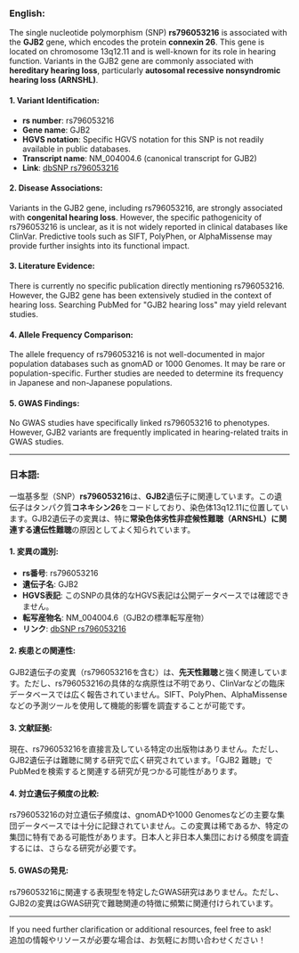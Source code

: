 ### English:
The single nucleotide polymorphism (SNP) **rs796053216** is associated with the **GJB2** gene, which encodes the protein **connexin 26**. This gene is located on chromosome 13q12.11 and is well-known for its role in hearing function. Variants in the GJB2 gene are commonly associated with **hereditary hearing loss**, particularly **autosomal recessive nonsyndromic hearing loss (ARNSHL)**.

#### 1. Variant Identification:
- **rs number**: rs796053216  
- **Gene name**: GJB2  
- **HGVS notation**: Specific HGVS notation for this SNP is not readily available in public databases.  
- **Transcript name**: NM_004004.6 (canonical transcript for GJB2)  
- **Link**: [dbSNP rs796053216](https://www.ncbi.nlm.nih.gov/snp/rs796053216)

#### 2. Disease Associations:
Variants in the GJB2 gene, including rs796053216, are strongly associated with **congenital hearing loss**. However, the specific pathogenicity of rs796053216 is unclear, as it is not widely reported in clinical databases like ClinVar. Predictive tools such as SIFT, PolyPhen, or AlphaMissense may provide further insights into its functional impact.

#### 3. Literature Evidence:
There is currently no specific publication directly mentioning rs796053216. However, the GJB2 gene has been extensively studied in the context of hearing loss. Searching PubMed for "GJB2 hearing loss" may yield relevant studies.

#### 4. Allele Frequency Comparison:
The allele frequency of rs796053216 is not well-documented in major population databases such as gnomAD or 1000 Genomes. It may be rare or population-specific. Further studies are needed to determine its frequency in Japanese and non-Japanese populations.

#### 5. GWAS Findings:
No GWAS studies have specifically linked rs796053216 to phenotypes. However, GJB2 variants are frequently implicated in hearing-related traits in GWAS studies.

---

### 日本語:
一塩基多型（SNP）**rs796053216**は、**GJB2**遺伝子に関連しています。この遺伝子はタンパク質**コネキシン26**をコードしており、染色体13q12.11に位置しています。GJB2遺伝子の変異は、特に**常染色体劣性非症候性難聴（ARNSHL）**に関連する**遺伝性難聴**の原因としてよく知られています。

#### 1. 変異の識別:
- **rs番号**: rs796053216  
- **遺伝子名**: GJB2  
- **HGVS表記**: このSNPの具体的なHGVS表記は公開データベースでは確認できません。  
- **転写産物名**: NM_004004.6（GJB2の標準転写産物）  
- **リンク**: [dbSNP rs796053216](https://www.ncbi.nlm.nih.gov/snp/rs796053216)

#### 2. 疾患との関連性:
GJB2遺伝子の変異（rs796053216を含む）は、**先天性難聴**と強く関連しています。ただし、rs796053216の具体的な病原性は不明であり、ClinVarなどの臨床データベースでは広く報告されていません。SIFT、PolyPhen、AlphaMissenseなどの予測ツールを使用して機能的影響を調査することが可能です。

#### 3. 文献証拠:
現在、rs796053216を直接言及している特定の出版物はありません。ただし、GJB2遺伝子は難聴に関する研究で広く研究されています。「GJB2 難聴」でPubMedを検索すると関連する研究が見つかる可能性があります。

#### 4. 対立遺伝子頻度の比較:
rs796053216の対立遺伝子頻度は、gnomADや1000 Genomesなどの主要な集団データベースでは十分に記録されていません。この変異は稀であるか、特定の集団に特有である可能性があります。日本人と非日本人集団における頻度を調査するには、さらなる研究が必要です。

#### 5. GWASの発見:
rs796053216に関連する表現型を特定したGWAS研究はありません。ただし、GJB2の変異はGWAS研究で難聴関連の特徴に頻繁に関連付けられています。

--- 
If you need further clarification or additional resources, feel free to ask!  
追加の情報やリソースが必要な場合は、お気軽にお問い合わせください！